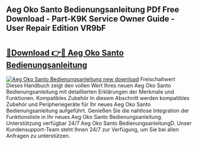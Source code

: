 ## Aeg Oko Santo Bedienungsanleitung PDf Free Download - Part-K9K Service Owner Guide - User Repair Edition VR9bF

# <h2><a href="http://df1sd5.blite.top/?on=Aeg+Oko+Santo+Bedienungsanleitung">🔗Download 👉🔴 Aeg Oko Santo Bedienungsanleitung</a></h2>

[![Aeg Oko Santo Bedienungsanleitung new download](https://i.imgur.com/lujVjoI.png)](http://df1sd5.blite.top/?on=Aeg+Oko+Santo+Bedienungsanleitung)
Freischaltwert Dieses Handbuch zeigt den vollen Wert Ihres neuen Aeg Oko Santo Bedienungsanleitung mit detaillierten Erklärungen der Merkmale und Funktionen. Kompatibles Zubehör In diesem Abschnitt werden kompatibles Zubehör und Peripheriegeräte für Ihr neues Aeg Oko Santo Bedienungsanleitung aufgeführt. Genießen Sie die nahtlose Integration der Funktionsliste in Ihr neues Aeg Oko Santo Bedienungsanleitung. Unterstützung verfügbar 24/7 Aeg Oko Santo BedienungsanleitungD. Unser Kundensupport-Team steht Ihnen 24/7 zur Verfügung, um Sie bei allen Anfragen zu unterstützen.
